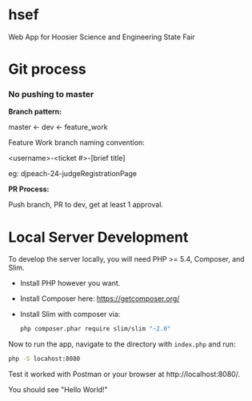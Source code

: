 # hsef

Web App for Hoosier Science and Engineering State Fair

# Git process

### **No pushing to master**

**Branch pattern:**

master <- dev <- feature_work

Feature Work branch naming convention:

\<username>-<ticket #>-[brief title]

eg: djpeach-24-judgeRegistrationPage

**PR Process:**

Push branch, PR to dev, get at least 1 approval.

# Local Server Development

To develop the server locally, you will need PHP >= 5.4, Composer, and Slim.

- Install PHP however you want.
- Install Composer here: https://getcomposer.org/
- Install Slim with composer via:

  ```bash
  php composer.phar require slim/slim "~2.0"
  ```

Now to run the app, navigate to the directory with `index.php` and run:

```bash
php -S locahost:8080
```

Test it worked with Postman or your browser at http://localhost:8080/.

You should see "Hello World!"
